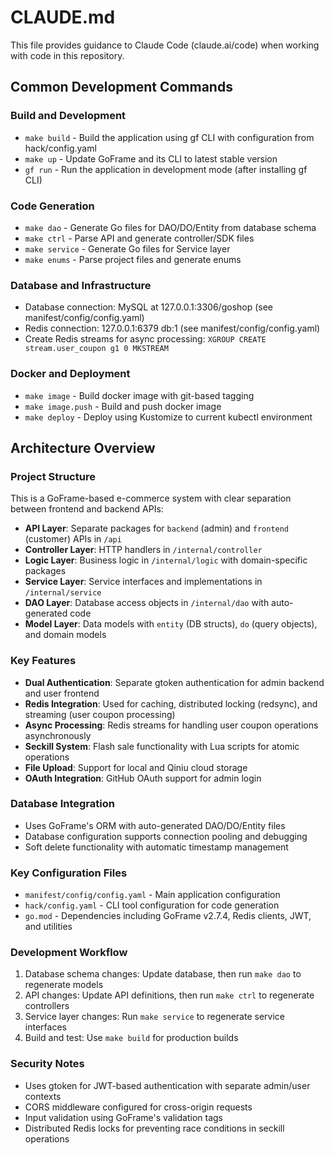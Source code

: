 # CLAUDE.md

This file provides guidance to Claude Code (claude.ai/code) when working with code in this repository.

## Common Development Commands

### Build and Development
- `make build` - Build the application using gf CLI with configuration from hack/config.yaml
- `make up` - Update GoFrame and its CLI to latest stable version
- `gf run` - Run the application in development mode (after installing gf CLI)

### Code Generation
- `make dao` - Generate Go files for DAO/DO/Entity from database schema
- `make ctrl` - Parse API and generate controller/SDK files
- `make service` - Generate Go files for Service layer
- `make enums` - Parse project files and generate enums

### Database and Infrastructure
- Database connection: MySQL at 127.0.0.1:3306/goshop (see manifest/config/config.yaml)
- Redis connection: 127.0.0.1:6379 db:1 (see manifest/config/config.yaml)
- Create Redis streams for async processing: `XGROUP CREATE stream.user_coupon g1 0 MKSTREAM`

### Docker and Deployment
- `make image` - Build docker image with git-based tagging
- `make image.push` - Build and push docker image
- `make deploy` - Deploy using Kustomize to current kubectl environment

## Architecture Overview

### Project Structure
This is a GoFrame-based e-commerce system with clear separation between frontend and backend APIs:

- **API Layer**: Separate packages for `backend` (admin) and `frontend` (customer) APIs in `/api`
- **Controller Layer**: HTTP handlers in `/internal/controller`
- **Logic Layer**: Business logic in `/internal/logic` with domain-specific packages
- **Service Layer**: Service interfaces and implementations in `/internal/service`
- **DAO Layer**: Database access objects in `/internal/dao` with auto-generated code
- **Model Layer**: Data models with `entity` (DB structs), `do` (query objects), and domain models

### Key Features
- **Dual Authentication**: Separate gtoken authentication for admin backend and user frontend
- **Redis Integration**: Used for caching, distributed locking (redsync), and streaming (user coupon processing)
- **Async Processing**: Redis streams for handling user coupon operations asynchronously
- **Seckill System**: Flash sale functionality with Lua scripts for atomic operations
- **File Upload**: Support for local and Qiniu cloud storage
- **OAuth Integration**: GitHub OAuth support for admin login

### Database Integration
- Uses GoFrame's ORM with auto-generated DAO/DO/Entity files
- Database configuration supports connection pooling and debugging
- Soft delete functionality with automatic timestamp management

### Key Configuration Files
- `manifest/config/config.yaml` - Main application configuration
- `hack/config.yaml` - CLI tool configuration for code generation
- `go.mod` - Dependencies including GoFrame v2.7.4, Redis clients, JWT, and utilities

### Development Workflow
1. Database schema changes: Update database, then run `make dao` to regenerate models
2. API changes: Update API definitions, then run `make ctrl` to regenerate controllers
3. Service layer changes: Run `make service` to regenerate service interfaces
4. Build and test: Use `make build` for production builds

### Security Notes
- Uses gtoken for JWT-based authentication with separate admin/user contexts
- CORS middleware configured for cross-origin requests
- Input validation using GoFrame's validation tags
- Distributed Redis locks for preventing race conditions in seckill operations